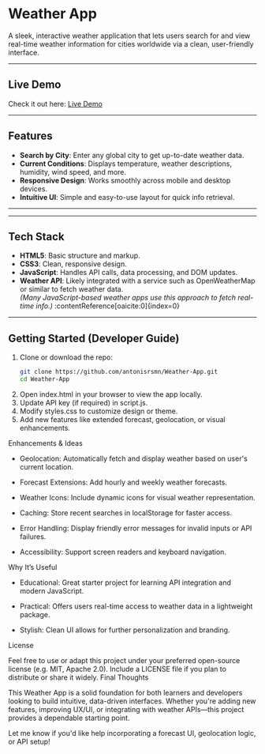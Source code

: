 # Weather App

A sleek, interactive weather application that lets users search for and view real-time weather information for cities worldwide via a clean, user-friendly interface.

---

##  Live Demo

Check it out here: [Live Demo](https://antonisrsmn.github.io/Weather-App/)

---

##  Features

- **Search by City**: Enter any global city to get up-to-date weather data.
- **Current Conditions**: Displays temperature, weather descriptions, humidity, wind speed, and more.
- **Responsive Design**: Works smoothly across mobile and desktop devices.
- **Intuitive UI**: Simple and easy-to-use layout for quick info retrieval.

---


---

##  Tech Stack

- **HTML5**: Basic structure and markup.
- **CSS3**: Clean, responsive design.
- **JavaScript**: Handles API calls, data processing, and DOM updates.
- **Weather API**: Likely integrated with a service such as OpenWeatherMap or similar to fetch weather data.  
  *(Many JavaScript-based weather apps use this approach to fetch real-time info.)* :contentReference[oaicite:0]{index=0}

---

##  Getting Started (Developer Guide)

1. Clone or download the repo:
   ```bash
   git clone https://github.com/antonisrsmn/Weather-App.git
   cd Weather-App
2. Open index.html in your browser to view the app locally.
3. Update API key (if required) in script.js.
4. Modify styles.css to customize design or theme.
5. Add new features like extended forecast, geolocation, or visual enhancements.

Enhancements & Ideas

   - Geolocation: Automatically fetch and display weather based on user's current location.

   - Forecast Extensions: Add hourly and weekly weather forecasts.

   - Weather Icons: Include dynamic icons for visual weather representation.

   - Caching: Store recent searches in localStorage for faster access.

   - Error Handling: Display friendly error messages for invalid inputs or API failures.

   - Accessibility: Support screen readers and keyboard navigation.

Why It’s Useful

   - Educational: Great starter project for learning API integration and modern JavaScript.

   - Practical: Offers users real-time access to weather data in a lightweight package.

   - Stylish: Clean UI allows for further personalization and branding.

License

Feel free to use or adapt this project under your preferred open-source license (e.g. MIT, Apache 2.0). Include a LICENSE file if you plan to distribute or share it widely.
Final Thoughts

This Weather App is a solid foundation for both learners and developers looking to build intuitive, data-driven interfaces. Whether you're adding new features, improving UX/UI, or integrating with weather APIs—this project provides a dependable starting point.

Let me know if you'd like help incorporating a forecast UI, geolocation logic, or API setup!
